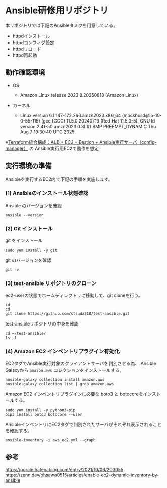 # Ansible研修用リポジトリ
本リポジトリでは下記のAnsibleタスクを用意している。

* httpdインストール
* httpdコンフィグ設定
* httpdリロード
* httpd再起動

## 動作確認環境
* OS  
  * Amazon Linux release 2023.8.20250818 (Amazon Linux)

* カーネル
  * Linux version 6.1.147-172.266.amzn2023.x86_64 (mockbuild@ip-10-0-55-115) (gcc (GCC) 11.5.0 20240719 (Red Hat 11.5.0-5), GNU ld version 2.41-50.amzn2023.0.3) #1 SMP PREEMPT_DYNAMIC Thu Aug  7 19:30:40 UTC 2025

※[Terraform統合構成：ALB + EC2 + Bastion + Ansible実行サーバ（config-manager）](https://github.com/watanabe-toshi/test-terraform/tree/test-20250730) の
Ansible実行用EC2で動作を想定

## 実行環境の準備
Ansibleを実行するEC2内で下記の手順を実施します。

### (1) Ansibleのインストール状態確認

Ansible のバージョンを確認
```
ansible --version
```

### (2) Git インストール

git をインストール
```
sudo yum install -y git
```

git のバージョンを確認
```
git -v
```

### (3) test-ansible リポジトリのクローン

ec2-userの状態でホームディレクトリに移動して、git cloneを行う。
```
id
cd
git clone https://github.com/stsuda218/test-ansible.git
```

test-ansibleリポジトリの中身を確認
```
cd ~/test-ansible/
ls -l
```

### (4) Amazon EC2 インベントリプラグイン有効化
EC2タグでAnsible実行対象のクライアントサーバを判別させる為、
Ansible Galaxyから ```amazon.aws``` コレクションをインストールする。

```
ansible-galaxy collection install amazon.aws
ansible-galaxy collection list | grep amazon.aws
```

Amazon EC2 インベントリプラグインに必要な boto3 と botocoreをインストールする。
```
sudo yum install -y python3-pip
pip3 install boto3 botocore --user
```

AnsibleインベントリにEC2タグで判別されたサーバがそれぞれ表示されることを確認する。
```
ansible-inventory -i aws_ec2.yml --graph
```


## 参考

https://porain.hatenablog.com/entry/2021/10/06/203055  
https://zenn.dev/ohsawa0515/articles/enable-ec2-dynamic-inventory-by-ansible
